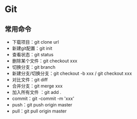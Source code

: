 # Git
## 常用命令
- 下载项目：git clone url
- 新建git配置：git init
- 查看状态：git status
- 删除某个文件：git checkout xxx
- 切换分支：git branch
- 新建分支/切换分支：git checkout -b xxx / git checkout xxx
- 对比文件：git diff
- 合并分支：git merge xxx
- 加入所有文件 ：git add .
- commit：git -commit -m 'xxx'
- push：git push origin master
- pull：git pull origin master
